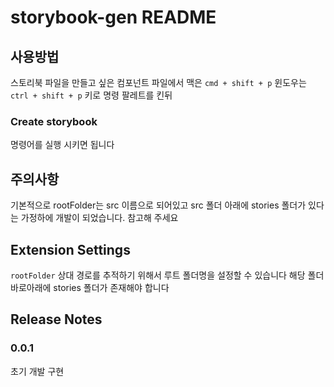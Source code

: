 # storybook-gen README

## 사용방법

스토리북 파일을 만들고 싶은 컴포넌트 파일에서
맥은 `cmd + shift + p`
윈도우는 `ctrl + shift + p` 키로 명령 팔레트를 킨뒤

### Create storybook

명령어를 실행 시키면 됩니다

## 주의사항

기본적으로 rootFolder는 src 이름으로 되어있고
src 폴더 아래에 stories 폴더가 있다는 가정하에 개발이 되었습니다.
참고해 주세요

## Extension Settings

`rootFolder` 상대 경로를 추적하기 위해서 루트 폴더명을 설정할 수 있습니다
해당 폴더 바로아래에 stories 폴더가 존재해야 합니다

## Release Notes

### 0.0.1

초기 개발 구현
